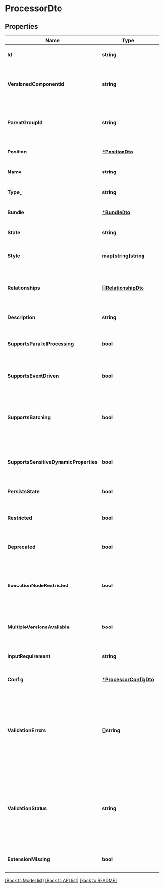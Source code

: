 # ProcessorDto

## Properties
Name | Type | Description | Notes
------------ | ------------- | ------------- | -------------
**Id** | **string** | The id of the component. | [optional] [default to null]
**VersionedComponentId** | **string** | The ID of the corresponding component that is under version control | [optional] [default to null]
**ParentGroupId** | **string** | The id of parent process group of this component if applicable. | [optional] [default to null]
**Position** | [***PositionDto**](PositionDTO.md) |  | [optional] [default to null]
**Name** | **string** | The name of the processor. | [optional] [default to null]
**Type_** | **string** | The type of the processor. | [optional] [default to null]
**Bundle** | [***BundleDto**](BundleDTO.md) |  | [optional] [default to null]
**State** | **string** | The state of the processor | [optional] [default to null]
**Style** | **map[string]string** | Styles for the processor (background-color : #eee). | [optional] [default to null]
**Relationships** | [**[]RelationshipDto**](RelationshipDTO.md) | The available relationships that the processor currently supports. | [optional] [default to null]
**Description** | **string** | The description of the processor. | [optional] [default to null]
**SupportsParallelProcessing** | **bool** | Whether the processor supports parallel processing. | [optional] [default to null]
**SupportsEventDriven** | **bool** | Whether the processor supports event driven scheduling. | [optional] [default to null]
**SupportsBatching** | **bool** | Whether the processor supports batching. This makes the run duration settings available. | [optional] [default to null]
**SupportsSensitiveDynamicProperties** | **bool** | Whether the processor supports sensitive dynamic properties. | [optional] [default to null]
**PersistsState** | **bool** | Whether the processor persists state. | [optional] [default to null]
**Restricted** | **bool** | Whether the processor requires elevated privileges. | [optional] [default to null]
**Deprecated** | **bool** | Whether the processor has been deprecated. | [optional] [default to null]
**ExecutionNodeRestricted** | **bool** | Indicates if the execution node of a processor is restricted to run only on the primary node | [optional] [default to null]
**MultipleVersionsAvailable** | **bool** | Whether the processor has multiple versions available. | [optional] [default to null]
**InputRequirement** | **string** | The input requirement for this processor. | [optional] [default to null]
**Config** | [***ProcessorConfigDto**](ProcessorConfigDTO.md) |  | [optional] [default to null]
**ValidationErrors** | **[]string** | The validation errors for the processor. These validation errors represent the problems with the processor that must be resolved before it can be started. | [optional] [default to null]
**ValidationStatus** | **string** | Indicates whether the Processor is valid, invalid, or still in the process of validating (i.e., it is unknown whether or not the Processor is valid) | [optional] [default to null]
**ExtensionMissing** | **bool** | Whether the underlying extension is missing. | [optional] [default to null]

[[Back to Model list]](../README.md#documentation-for-models) [[Back to API list]](../README.md#documentation-for-api-endpoints) [[Back to README]](../README.md)

